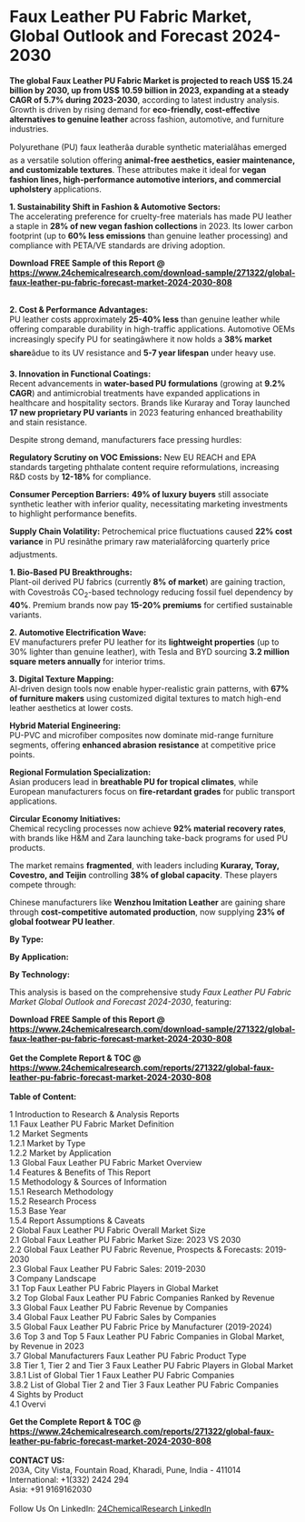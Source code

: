 <h1>Faux Leather PU Fabric Market, Global Outlook and Forecast 2024-2030</h1><p><strong>The global Faux Leather PU Fabric Market is projected to reach US$ 15.24 billion by 2030, up from US$ 10.59 billion in 2023, expanding at a steady CAGR of 5.7% during 2023-2030</strong>, according to latest industry analysis. Growth is driven by rising demand for <strong>eco-friendly, cost-effective alternatives to genuine leather</strong> across fashion, automotive, and furniture industries.</p><p>Polyurethane (PU) faux leatherâa durable synthetic materialâhas emerged as a versatile solution offering <strong>animal-free aesthetics, easier maintenance, and customizable textures</strong>. These attributes make it ideal for <strong>vegan fashion lines, high-performance automotive interiors, and commercial upholstery</strong> applications.</p><p><strong>1. Sustainability Shift in Fashion &amp; Automotive Sectors:</strong><br>
The accelerating preference for cruelty-free materials has made PU leather a staple in <strong>28% of new vegan fashion collections</strong> in 2023. Its lower carbon footprint (up to <strong>60% less emissions</strong> than genuine leather processing) and compliance with PETA/VE standards are driving adoption.</p><div><b>Download FREE Sample of this Report @ 
            <a href="https://www.24chemicalresearch.com/download-sample/271322/global-faux-leather-pu-fabric-forecast-market-2024-2030-808">
            https://www.24chemicalresearch.com/download-sample/271322/global-faux-leather-pu-fabric-forecast-market-2024-2030-808</a></b></div><br><p><strong>2. Cost &amp; Performance Advantages:</strong><br>
PU leather costs approximately <strong>25-40% less</strong> than genuine leather while offering comparable durability in high-traffic applications. Automotive OEMs increasingly specify PU for seatingâwhere it now holds a <strong>38% market share</strong>âdue to its UV resistance and <strong>5-7 year lifespan</strong> under heavy use.</p><p><strong>3. Innovation in Functional Coatings:</strong><br>
Recent advancements in <strong>water-based PU formulations</strong> (growing at <strong>9.2% CAGR</strong>) and antimicrobial treatments have expanded applications in healthcare and hospitality sectors. Brands like Kuraray and Toray launched <strong>17 new proprietary PU variants</strong> in 2023 featuring enhanced breathability and stain resistance.</p><p>Despite strong demand, manufacturers face pressing hurdles:</p><p><strong>Regulatory Scrutiny on VOC Emissions:</strong> New EU REACH and EPA standards targeting phthalate content require reformulations, increasing R&amp;D costs by <strong>12-18%</strong> for compliance.</p><p><strong>Consumer Perception Barriers:</strong> <strong>49% of luxury buyers</strong> still associate synthetic leather with inferior quality, necessitating marketing investments to highlight performance benefits.</p><p><strong>Supply Chain Volatility:</strong> Petrochemical price fluctuations caused <strong>22% cost variance</strong> in PU resinâthe primary raw materialâforcing quarterly price adjustments.</p><p><strong>1. Bio-Based PU Breakthroughs:</strong><br>
Plant-oil derived PU fabrics (currently <strong>8% of market</strong>) are gaining traction, with Covestroâs CO<sub>2</sub>-based technology reducing fossil fuel dependency by <strong>40%</strong>. Premium brands now pay <strong>15-20% premiums</strong> for certified sustainable variants.</p><p><strong>2. Automotive Electrification Wave:</strong><br>
EV manufacturers prefer PU leather for its <strong>lightweight properties</strong> (up to 30% lighter than genuine leather), with Tesla and BYD sourcing <strong>3.2 million square meters annually</strong> for interior trims.</p><p><strong>3. Digital Texture Mapping:</strong><br>
AI-driven design tools now enable hyper-realistic grain patterns, with <strong>67% of furniture makers</strong> using customized digital textures to match high-end leather aesthetics at lower costs.</p><p><strong>Hybrid Material Engineering:</strong><br>
	PU-PVC and microfiber composites now dominate mid-range furniture segments, offering <strong>enhanced abrasion resistance</strong> at competitive price points.</p><p><strong>Regional Formulation Specialization:</strong><br>
	Asian producers lead in <strong>breathable PU for tropical climates</strong>, while European manufacturers focus on <strong>fire-retardant grades</strong> for public transport applications.</p><p><strong>Circular Economy Initiatives:</strong><br>
	Chemical recycling processes now achieve <strong>92% material recovery rates</strong>, with brands like H&amp;M and Zara launching take-back programs for used PU products.</p><p>The market remains <strong>fragmented</strong>, with leaders including <strong>Kuraray, Toray, Covestro, and Teijin</strong> controlling <strong>38% of global capacity</strong>. These players compete through:</p><p>Chinese manufacturers like <strong>Wenzhou Imitation Leather</strong> are gaining share through <strong>cost-competitive automated production</strong>, now supplying <strong>23% of global footwear PU leather</strong>.</p><p><strong>By Type:</strong></p><p><strong>By Application:</strong></p><p><strong>By Technology:</strong></p><p>This analysis is based on the comprehensive study <em>Faux Leather PU Fabric Market Global Outlook and Forecast 2024-2030</em>, featuring:
</p><div><b>Download FREE Sample of this Report @ 
            <a href="https://www.24chemicalresearch.com/download-sample/271322/global-faux-leather-pu-fabric-forecast-market-2024-2030-808">
            https://www.24chemicalresearch.com/download-sample/271322/global-faux-leather-pu-fabric-forecast-market-2024-2030-808</a></b></div><br><div><b>Get the Complete Report & TOC @ 
            <a href="https://www.24chemicalresearch.com/reports/271322/global-faux-leather-pu-fabric-forecast-market-2024-2030-808">
            https://www.24chemicalresearch.com/reports/271322/global-faux-leather-pu-fabric-forecast-market-2024-2030-808</a></b></div><br>
            <b>Table of Content:</b><p>1 Introduction to Research & Analysis Reports<br />
    1.1 Faux Leather PU Fabric Market Definition<br />
    1.2 Market Segments<br />
        1.2.1 Market by Type<br />
        1.2.2 Market by Application<br />
    1.3 Global Faux Leather PU Fabric Market Overview<br />
    1.4 Features & Benefits of This Report<br />
    1.5 Methodology & Sources of Information<br />
        1.5.1 Research Methodology<br />
        1.5.2 Research Process<br />
        1.5.3 Base Year<br />
        1.5.4 Report Assumptions & Caveats<br />
2 Global Faux Leather PU Fabric Overall Market Size<br />
    2.1 Global Faux Leather PU Fabric Market Size: 2023 VS 2030<br />
    2.2 Global Faux Leather PU Fabric Revenue, Prospects & Forecasts: 2019-2030<br />
    2.3 Global Faux Leather PU Fabric Sales: 2019-2030<br />
3 Company Landscape<br />
    3.1 Top Faux Leather PU Fabric Players in Global Market<br />
    3.2 Top Global Faux Leather PU Fabric Companies Ranked by Revenue<br />
    3.3 Global Faux Leather PU Fabric Revenue by Companies<br />
    3.4 Global Faux Leather PU Fabric Sales by Companies<br />
    3.5 Global Faux Leather PU Fabric Price by Manufacturer (2019-2024)<br />
    3.6 Top 3 and Top 5 Faux Leather PU Fabric Companies in Global Market, by Revenue in 2023<br />
    3.7 Global Manufacturers Faux Leather PU Fabric Product Type<br />
    3.8 Tier 1, Tier 2 and Tier 3 Faux Leather PU Fabric Players in Global Market<br />
        3.8.1 List of Global Tier 1 Faux Leather PU Fabric Companies<br />
        3.8.2 List of Global Tier 2 and Tier 3 Faux Leather PU Fabric Companies<br />
4 Sights by Product<br />
    4.1 Overvi</p><div><b>Get the Complete Report & TOC @ 
            <a href="https://www.24chemicalresearch.com/reports/271322/global-faux-leather-pu-fabric-forecast-market-2024-2030-808">
            https://www.24chemicalresearch.com/reports/271322/global-faux-leather-pu-fabric-forecast-market-2024-2030-808</a></b></div><br><b>CONTACT US:</b><br>
            203A, City Vista, Fountain Road, Kharadi, Pune, India - 411014<br>
            International: +1(332) 2424 294<br>
            Asia: +91 9169162030 <br><br>
            Follow Us On LinkedIn: <a href="https://www.linkedin.com/company/24chemicalresearch/">24ChemicalResearch LinkedIn</a>
